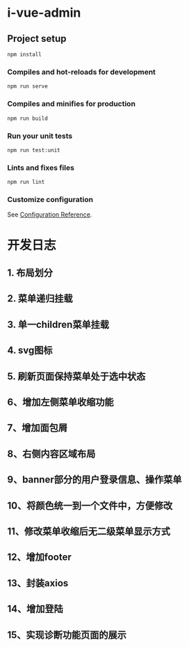 # i-vue-admin

## Project setup
```
npm install
```

### Compiles and hot-reloads for development
```
npm run serve
```

### Compiles and minifies for production
```
npm run build
```

### Run your unit tests
```
npm run test:unit
```

### Lints and fixes files
```
npm run lint
```

### Customize configuration
See [Configuration Reference](https://cli.vuejs.org/config/).
# 开发日志
## 1. 布局划分
## 2. 菜单递归挂载
## 3. 单一children菜单挂载
## 4. svg图标
## 5. 刷新页面保持菜单处于选中状态

## 6、增加左侧菜单收缩功能
## 7、增加面包屑
## 8、右侧内容区域布局
## 9、banner部分的用户登录信息、操作菜单
## 10、将颜色统一到一个文件中，方便修改
## 11、修改菜单收缩后无二级菜单显示方式

## 12、增加footer
## 13、封装axios
## 14、增加登陆
## 15、实现诊断功能页面的展示
